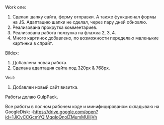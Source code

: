 Work one:
1. Сделал шапку сайта, форму отправки. А также функционал формы на JS. Адаптацию шапки не сделал, через пару дней обновлю.
2. Реализована прокрутка комментариев.
3. Реализована работа ползунка на флажка 2, 3, 4.
4. Много картинок добавлено, по возможности переделаю маленькие картинки в спрайт.

Bildex:
1. Добавлена новая работа.
2. Сделана адаптация сайта под 320px & 768px.

Visit:
1. Добавлен новый сайт визитка.

Работы делаю GulpPack.

Все работы в полном рабочем коде и минифицированом складываю на GoogleDisk:
-https://drive.google.com/open?id=1JiCvCCGcmYQlMqqIoQnolZMumMUIljVh